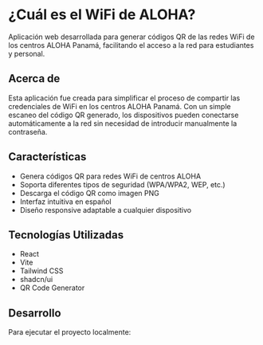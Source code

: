 # ¿Cuál es el WiFi de ALOHA?

Aplicación web desarrollada para generar códigos QR de las redes WiFi de los centros ALOHA Panamá, facilitando el acceso a la red para estudiantes y personal.

## Acerca de

Esta aplicación fue creada para simplificar el proceso de compartir las credenciales de WiFi en los centros ALOHA Panamá. Con un simple escaneo del código QR generado, los dispositivos pueden conectarse automáticamente a la red sin necesidad de introducir manualmente la contraseña.

## Características

- Genera códigos QR para redes WiFi de centros ALOHA
- Soporta diferentes tipos de seguridad (WPA/WPA2, WEP, etc.)
- Descarga el código QR como imagen PNG
- Interfaz intuitiva en español
- Diseño responsive adaptable a cualquier dispositivo

## Tecnologías Utilizadas

- React
- Vite
- Tailwind CSS
- shadcn/ui
- QR Code Generator

## Desarrollo

Para ejecutar el proyecto localmente:


